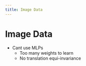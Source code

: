 ```yaml
---
title: Image Data
---
```


# Image Data
- Cant use MLPs 
	- Too many weights to learn
	- No translation equi-invariance
































































































